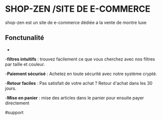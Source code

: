 # SHOP-ZEN /SITE DE E-COMMERCE
shop-zen est un site de e-commerce dédiée a la vente de montre luxe 

## Fonctunalité

-

-**filtres intuitifs** : trouvez facilement ce que vous cherchez avec nos filtres par taille et couleur.

-**Paiement sécurisé** : Achetez en toute sécurité avec notre système crypté.

-**Retour faciles** : Pas satisfait de votre achat ? Retour d'achat dans les 30 jours.

-**Mise en panier** : mise des articles dans le panier pour ensuite payer directement











#support
